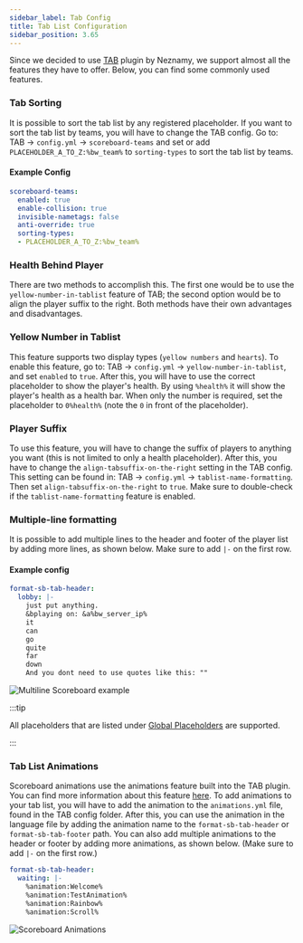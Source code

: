 ```yaml
---
sidebar_label: Tab Config
title: Tab List Configuration
sidebar_position: 3.65
---
```


Since we decided to use [TAB](https://github.com/NEZNAMY/TAB) plugin by Neznamy, we support almost all the features they have to offer. Below, you can find some commonly used features.

### Tab Sorting
It is possible to sort the tab list by any registered placeholder. If you want to sort the tab list by teams, you will have to change the TAB config.
Go to: TAB -> `config.yml` -> `scoreboard-teams` and set or add `PLACEHOLDER_A_TO_Z:%bw_team%` to `sorting-types` to sort the tab list by teams.

#### Example Config
```yaml
scoreboard-teams:
  enabled: true
  enable-collision: true
  invisible-nametags: false
  anti-override: true
  sorting-types:
  - PLACEHOLDER_A_TO_Z:%bw_team%
```

### Health Behind Player
There are two methods to accomplish this. The first one would be to use the `yellow-number-in-tablist` feature of TAB; the second option would be to align the player suffix to the right. Both methods have their own advantages and disadvantages.

### Yellow Number in Tablist
This feature supports two display types (`yellow numbers` and `hearts`). To enable this feature, go to: TAB -> `config.yml` -> `yellow-number-in-tablist`, and set `enabled` to `true`. After this, you will have to use the correct placeholder to show the player's health.
By using `%health%` it will show the player's health as a health bar. When only the number is required, set the placeholder to `0%health%` (note the `0` in front of the placeholder).

### Player Suffix
To use this feature, you will have to change the suffix of players to anything you want (this is not limited to only a health placeholder). After this, you have to change the `align-tabsuffix-on-the-right` setting in the TAB config. This setting can be found in: TAB -> `config.yml` -> `tablist-name-formatting`. Then set `align-tabsuffix-on-the-right` to `true`. Make sure to double-check if the `tablist-name-formatting` feature is enabled.

### Multiple-line formatting
It is possible to add multiple lines to the header and footer of the player list by adding more lines, as shown below.
Make sure to add `|-` on the first row.
#### Example config
```yaml
format-sb-tab-header:
  lobby: |-
    just put anything.
    &bplaying on: &a%bw_server_ip%
    it
    can
    go
    quite
    far 
    down
    And you dont need to use quotes like this: ""
```

![Multiline Scoreboard example](/uploads/scoreboard_example_multiline.png)

:::tip

All placeholders that are listed under [Global Placeholders](#global-placeholders) are supported.

:::

### Tab List Animations
Scoreboard animations use the animations feature built into the TAB plugin. You can find more information about this feature [here](https://github.com/NEZNAMY/TAB/wiki/Animations).
To add animations to your tab list, you will have to add the animation to the `animations.yml` file, found in the TAB config folder. After this, you can use the animation in the language file by adding the animation name to the `format-sb-tab-header` or `format-sb-tab-footer` path. You can also add multiple animations to the header or footer by adding more animations, as shown below. (Make sure to add `|-` on the first row.)
```yaml
format-sb-tab-header:
  waiting: |-
    %animation:Welcome%
    %animation:TestAnimation%
    %animation:Rainbow%
    %animation:Scroll%
```
![Scoreboard Animations](/uploads/scoreboard_animated.gif)
